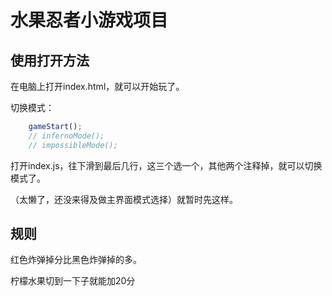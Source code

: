 # 水果忍者小游戏项目



## 使用打开方法

在电脑上打开index.html，就可以开始玩了。



切换模式：

```js
    gameStart();
    // infernoMode();
    // impossibleMode();

```

打开index.js，往下滑到最后几行，这三个选一个，其他两个注释掉，就可以切换模式了。

（太懒了，还没来得及做主界面模式选择）就暂时先这样。



## 规则

红色炸弹掉分比黑色炸弹掉的多。

柠檬水果切到一下子就能加20分





